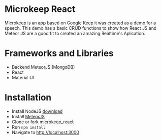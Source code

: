 # Microkeep React
Microkeep is an app based on Google Keep it was created as a demo for a speech.
This demo has a basic CRUD functions to show how React JS and Meteor JS are a good fit to created an amazing Realtime's Aplication.

# Frameworks and Libraries
- Backend MeteorJS (MongoDB)
- React
- Material UI

# Installation

- Install NodeJS [download](https://nodejs.org/es/download)
- Install [MeteorJS](https://www.meteor.com/install)
- Clone or fork microkeep_react
- Run ```npm install```
- Navigate to [http://localhost:3000](http://localhost:3000)
